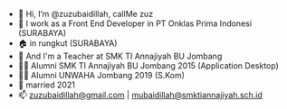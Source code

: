 - 👋 Hi, I’m @zuzubaidillah, callMe zuz
- 👀 I work as a Front End Developer in PT Onklas Prima Indonesi (SURABAYA)
- 🏠 in rungkut (SURABAYA)
- 🌱 And I'm a Teacher at SMK TI Annajiyah BU Jombang
- 🧑‍🎓 Alumni SMK TI Annajiyah BU Jombang 2015 (Application Desktop)
- 🧑‍🎓 Alumni UNWAHA Jombang 2019 (S.Kom)
- 💞️ married 2021
- 📫 zuzubaidillah@gmail.com | mubaidillah@smktiannajiyah.sch.id

<!---
zuzubaidillah/zuzubaidillah is a ✨ special ✨ repository because its `README.md` (this file) appears on your GitHub profile.
You can click the Preview link to take a look at your changes.
--->
